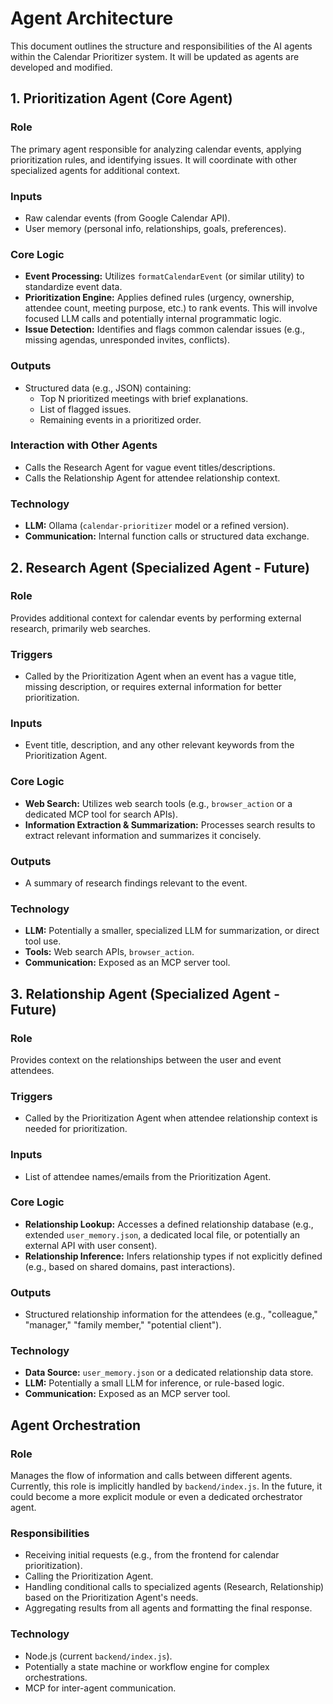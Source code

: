 # Agent Architecture

This document outlines the structure and responsibilities of the AI agents within the Calendar Prioritizer system. It will be updated as agents are developed and modified.

## 1. Prioritization Agent (Core Agent)

### Role
The primary agent responsible for analyzing calendar events, applying prioritization rules, and identifying issues. It will coordinate with other specialized agents for additional context.

### Inputs
*   Raw calendar events (from Google Calendar API).
*   User memory (personal info, relationships, goals, preferences).

### Core Logic
*   **Event Processing:** Utilizes `formatCalendarEvent` (or similar utility) to standardize event data.
*   **Prioritization Engine:** Applies defined rules (urgency, ownership, attendee count, meeting purpose, etc.) to rank events. This will involve focused LLM calls and potentially internal programmatic logic.
*   **Issue Detection:** Identifies and flags common calendar issues (e.g., missing agendas, unresponded invites, conflicts).

### Outputs
*   Structured data (e.g., JSON) containing:
    *   Top N prioritized meetings with brief explanations.
    *   List of flagged issues.
    *   Remaining events in a prioritized order.

### Interaction with Other Agents
*   Calls the Research Agent for vague event titles/descriptions.
*   Calls the Relationship Agent for attendee relationship context.

### Technology
*   **LLM:** Ollama (`calendar-prioritizer` model or a refined version).
*   **Communication:** Internal function calls or structured data exchange.

## 2. Research Agent (Specialized Agent - Future)

### Role
Provides additional context for calendar events by performing external research, primarily web searches.

### Triggers
*   Called by the Prioritization Agent when an event has a vague title, missing description, or requires external information for better prioritization.

### Inputs
*   Event title, description, and any other relevant keywords from the Prioritization Agent.

### Core Logic
*   **Web Search:** Utilizes web search tools (e.g., `browser_action` or a dedicated MCP tool for search APIs).
*   **Information Extraction & Summarization:** Processes search results to extract relevant information and summarizes it concisely.

### Outputs
*   A summary of research findings relevant to the event.

### Technology
*   **LLM:** Potentially a smaller, specialized LLM for summarization, or direct tool use.
*   **Tools:** Web search APIs, `browser_action`.
*   **Communication:** Exposed as an MCP server tool.

## 3. Relationship Agent (Specialized Agent - Future)

### Role
Provides context on the relationships between the user and event attendees.

### Triggers
*   Called by the Prioritization Agent when attendee relationship context is needed for prioritization.

### Inputs
*   List of attendee names/emails from the Prioritization Agent.

### Core Logic
*   **Relationship Lookup:** Accesses a defined relationship database (e.g., extended `user_memory.json`, a dedicated local file, or potentially an external API with user consent).
*   **Relationship Inference:** Infers relationship types if not explicitly defined (e.g., based on shared domains, past interactions).

### Outputs
*   Structured relationship information for the attendees (e.g., "colleague," "manager," "family member," "potential client").

### Technology
*   **Data Source:** `user_memory.json` or a dedicated relationship data store.
*   **LLM:** Potentially a small LLM for inference, or rule-based logic.
*   **Communication:** Exposed as an MCP server tool.

## Agent Orchestration

### Role
Manages the flow of information and calls between different agents. Currently, this role is implicitly handled by `backend/index.js`. In the future, it could become a more explicit module or even a dedicated orchestrator agent.

### Responsibilities
*   Receiving initial requests (e.g., from the frontend for calendar prioritization).
*   Calling the Prioritization Agent.
*   Handling conditional calls to specialized agents (Research, Relationship) based on the Prioritization Agent's needs.
*   Aggregating results from all agents and formatting the final response.

### Technology
*   Node.js (current `backend/index.js`).
*   Potentially a state machine or workflow engine for complex orchestrations.
*   MCP for inter-agent communication.
